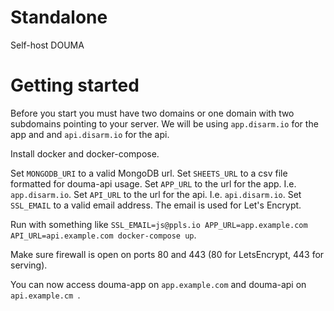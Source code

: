# Standalone
Self-host DOUMA

# Getting started

Before you start you must have two domains or one domain with two subdomains pointing to your server. We will be using `app.disarm.io` for the app and and `api.disarm.io` for the api. 

Install docker and docker-compose.

Set `MONGODB_URI` to a valid MongoDB url.
Set `SHEETS_URL` to a csv file formatted for douma-api usage.
Set `APP_URL` to the url for the app. I.e. `app.disarm.io`.
Set `API_URL` to the url for the api. I.e. `api.disarm.io`.
Set `SSL_EMAIL` to a valid email address. The email is used for Let's Encrypt.

Run with something like `SSL_EMAIL=js@ppls.io APP_URL=app.example.com API_URL=api.example.com docker-compose up`. 

Make sure firewall is open on ports 80 and 443 (80 for LetsEncrypt, 443 for serving).

You can now access douma-app on `app.example.com` and douma-api on `api.example.cm `.
